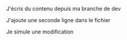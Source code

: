J'écris du contenu depuis ma branche de dev

J'ajoute une seconde ligne dans le fichier

Je simule une modification
